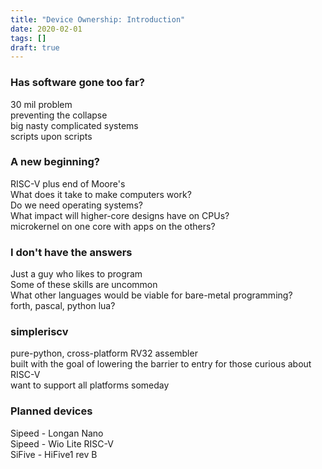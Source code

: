 ```yaml
---
title: "Device Ownership: Introduction"
date: 2020-02-01
tags: []
draft: true
---
```

### Has software gone too far?
30 mil problem  
preventing the collapse  
big nasty complicated systems  
scripts upon scripts  

### A new beginning?
RISC-V plus end of Moore's  
What does it take to make computers work?  
Do we need operating systems?  
What impact will higher-core designs have on CPUs?  
microkernel on one core with apps on the others?  

### I don't have the answers
Just a guy who likes to program  
Some of these skills are uncommon  
What other languages would be viable for bare-metal programming?  
forth, pascal, python lua?  

### simpleriscv
pure-python, cross-platform RV32 assembler  
built with the goal of lowering the barrier to entry for those curious about RISC-V  
want to support all platforms someday  

### Planned devices
Sipeed - Longan Nano  
Sipeed - Wio Lite RISC-V  
SiFive - HiFive1 rev B  
